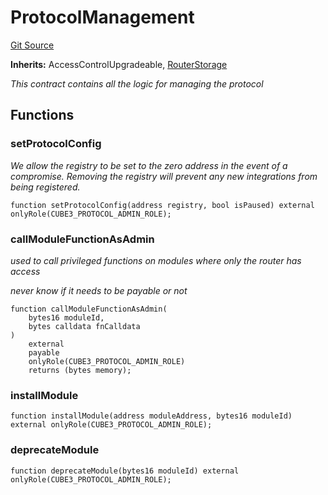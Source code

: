 # ProtocolManagement
[Git Source](https://github.com/cube-web3/protocol-core-solidity/blob/07ba602bddefe3eb8d740b07000837f7ec2fa9f5/src/abstracts/ProtocolManagement.sol)

**Inherits:**
AccessControlUpgradeable, [RouterStorage](/src/abstracts/RouterStorage.sol/abstract.RouterStorage.md)

*This contract contains all the logic for managing the protocol*


## Functions
### setProtocolConfig

*We allow the registry to be set to the zero address in the event of a compromise. Removing the
registry will prevent any new integrations from being registered.*


```solidity
function setProtocolConfig(address registry, bool isPaused) external onlyRole(CUBE3_PROTOCOL_ADMIN_ROLE);
```

### callModuleFunctionAsAdmin

*used to call privileged functions on modules where only the router has access*

*never know if it needs to be payable or not*


```solidity
function callModuleFunctionAsAdmin(
    bytes16 moduleId,
    bytes calldata fnCalldata
)
    external
    payable
    onlyRole(CUBE3_PROTOCOL_ADMIN_ROLE)
    returns (bytes memory);
```

### installModule


```solidity
function installModule(address moduleAddress, bytes16 moduleId) external onlyRole(CUBE3_PROTOCOL_ADMIN_ROLE);
```

### deprecateModule


```solidity
function deprecateModule(bytes16 moduleId) external onlyRole(CUBE3_PROTOCOL_ADMIN_ROLE);
```

